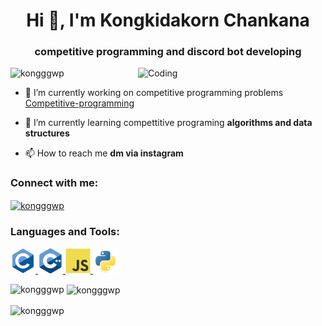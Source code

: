 <h1 align="center">Hi 👋, I'm Kongkidakorn Chankana</h1>
<h3 align="center">competitive programming and discord bot developing</h3>
<img align="right" alt="Coding" width="300" src="https://raw.githubusercontent.com/gist/Chuncheonian/0b458eb00f72d648e65d69ab08ca16b8/raw/91dfc8ec23b03cae760d6635d397aaf879f51c16/shiba.gif">
<p align="left"> <img src="https://komarev.com/ghpvc/?username=kongggwp&label=Profile%20views&color=0e75b6&style=flat" alt="kongggwp" /> </p>

- 🔭 I’m currently working on competitive programming problems [Competitive-programming](https://github.com/kongggwp/Competitive-programming)

- 🌱 I’m currently learning compettitive programing **algorithms and data structures**

- 📫 How to reach me **dm via instagram**

<h3 align="left">Connect with me:</h3>
<p align="left">

<a href="https://instagram.com/kongggwp" target="blank"><img align="center" src="https://raw.githubusercontent.com/rahuldkjain/github-profile-readme-generator/master/src/images/icons/Social/instagram.svg" alt="kongggwp" height="30" width="40" /></a>
</p>

<h3 align="left">Languages and Tools:</h3>
<p align="left"> <a href="https://www.cprogramming.com/" target="_blank" rel="noreferrer"> <img src="https://raw.githubusercontent.com/devicons/devicon/master/icons/c/c-original.svg" alt="c" width="40" height="40"/> </a> <a href="https://www.w3schools.com/cpp/" target="_blank" rel="noreferrer"> <img src="https://raw.githubusercontent.com/devicons/devicon/master/icons/cplusplus/cplusplus-original.svg" alt="cplusplus" width="40" height="40"/> </a> <a href="https://developer.mozilla.org/en-US/docs/Web/JavaScript" target="_blank" rel="noreferrer"> <img src="https://raw.githubusercontent.com/devicons/devicon/master/icons/javascript/javascript-original.svg" alt="javascript" width="40" height="40"/> </a> <a href="https://www.python.org" target="_blank" rel="noreferrer"> <img src="https://raw.githubusercontent.com/devicons/devicon/master/icons/python/python-original.svg" alt="python" width="40" height="40"/> </a> </p>

<p><img align="left" src="https://github-readme-stats.vercel.app/api/top-langs/?username=kongggwp" alt="kongggwp" /></p>

<p>&nbsp;<img align="center" src="https://github-readme-stats.vercel.app/api?username=kongggwp&show_icons=true&locale=en" alt="kongggwp" /></p>

<p><img align="center" src="https://github-readme-streak-stats.herokuapp.com/?user=kongggwp&" alt="kongggwp" /></p>

